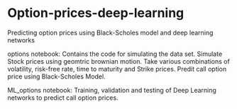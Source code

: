 # Option-prices-deep-learning
Predicting option prices using Black-Scholes model and deep learning networks

options notebook:
Contains the code for simulating the data set.
Simulate Stock prices using geomtric brownian motion.
Take various combinations of volatility, risk-free rate, time to maturity and Strike prices.
Predit call option price using Black-Scholes Model.

ML_options notebook:
Training, validation and testing of Deep Learning networks to predict call option prices.
